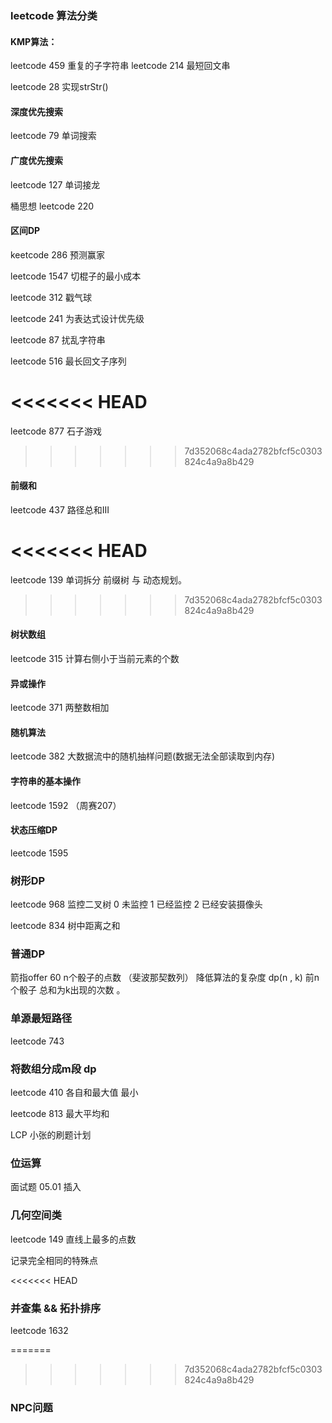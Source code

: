### leetcode 算法分类

#### KMP算法：

leetcode 459 重复的子字符串
leetcode 214 最短回文串

leetcode 28  实现strStr()

#### 深度优先搜索

leetcode 79 单词搜索

#### 广度优先搜索

leetcode 127 单词接龙

桶思想 leetcode 220 

#### 区间DP

keetcode 286 预测赢家 

leetcode 1547 切棍子的最小成本 

leetcode 312 戳气球 

leetcode 241 为表达式设计优先级 

leetcode 87 扰乱字符串

leetcode 516 最长回文子序列

<<<<<<< HEAD
=======
leetcode 877 石子游戏

>>>>>>> 7d352068c4ada2782bfcf5c0303824c4a9a8b429
#### 前缀和

leetcode 437 路径总和III  

<<<<<<< HEAD
=======
leetcode 139 单词拆分 前缀树 与 动态规划。

>>>>>>> 7d352068c4ada2782bfcf5c0303824c4a9a8b429
 #### 树状数组

leetcode 315  计算右侧小于当前元素的个数 

#### 异或操作

leetcode 371 两整数相加 

#### 随机算法 

leetcode 382 大数据流中的随机抽样问题(数据无法全部读取到内存)

#### 字符串的基本操作

leetcode  1592 （周赛207）

#### 状态压缩DP

leetcode  1595

### 树形DP

leetcode 968 监控二叉树 0 未监控 1 已经监控 2 已经安装摄像头 

leetcode 834 树中距离之和 

### 普通DP

箭指offer 60 n个骰子的点数   （斐波那契数列） 降低算法的复杂度  dp(n , k) 前n个骰子 总和为k出现的次数 。

### 单源最短路径 

leetcode 743

### 将数组分成m段 dp

leetcode 410 各自和最大值 最小

leetcode 813 最大平均和

LCP 小张的刷题计划

### 位运算 

面试题 05.01 插入

### 几何空间类

leetcode 149 直线上最多的点数

记录完全相同的特殊点

<<<<<<< HEAD
### 并查集 && 拓扑排序

leetcode 1632

=======
>>>>>>> 7d352068c4ada2782bfcf5c0303824c4a9a8b429
### NPC问题


